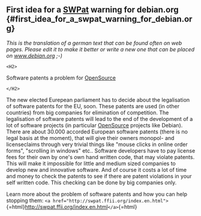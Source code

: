 ## First idea for a [SWPat](SWPat "wikilink") warning for debian.org {#first_idea_for_a_swpat_warning_for_debian.org}

*This is the translation of a german text that can be found often on web
pages. Please edit it to make it better or write a new one that can be
placed on www.debian.org ;-)*

```{=html}
<H2>
```
Software patents a problem for [OpenSource](OpenSource "wikilink")

```{=html}
</H2>
```
The new elected Eurepean parliament has to decide about the legalisation
of software patents for the EU, soon. These patents are used (in other
countries) from big companies for elimination of competition. The
legalisation of software patents will lead to the end of the development
of a lot of software projects (in particular
[OpenSource](OpenSource "wikilink") projects like Debian). There are
about 30.000 accorded European software patents (there is no legal basis
at the moment), that will give their owners monopol- and licenseclaims
through very trivial things like \"mouse clicks in online order forms\",
\"scrolling in windows\" etc.. Software developers have to pay license
fees for their own by one\'s own hand written code, that may violate
patents. This will make it impossible for little and medium sized
companies to develop new and innovative software. And of course it costs
a lot of time and money to check the patents to see if there are patent
violations in your self written code. This checking can be done by big
companies only.

Learn more about the problem of software patents and how you can help
stopping them:
`<a href="http://swpat.ffii.org/index.en.html">`{=html}<http://swpat.ffii.org/index.en.html>`</a>`{=html}
